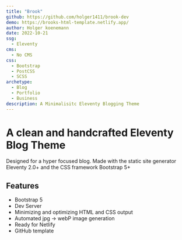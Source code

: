 ```yaml
---
title: "Brook"
github: https://github.com/holger1411/brook-dev
demo: https://brooks-html-template.netlify.app/
author: Holger koenemann
date: 2022-10-21
ssg:
  - Eleventy
cms:
  - No CMS
css:
  - Bootstrap
  - PostCSS
  - SCSS
archetype:
  - Blog
  - Portfolio
  - Business
description: A Minimalisitc Eleventy Blogging Theme
---
```


# A clean and handcrafted Eleventy Blog Theme

Designed for a hyper focused blog. Made with the static site generator Eleventy 2.0+ and the CSS framework Bootstrap 5+

## Features

* Bootstrap 5 
* Dev Server 
* Minimizing and optimizing HTML and CSS output 
* Automated jpg -> webP image generation 
* Ready for Netlify
* GitHub template
